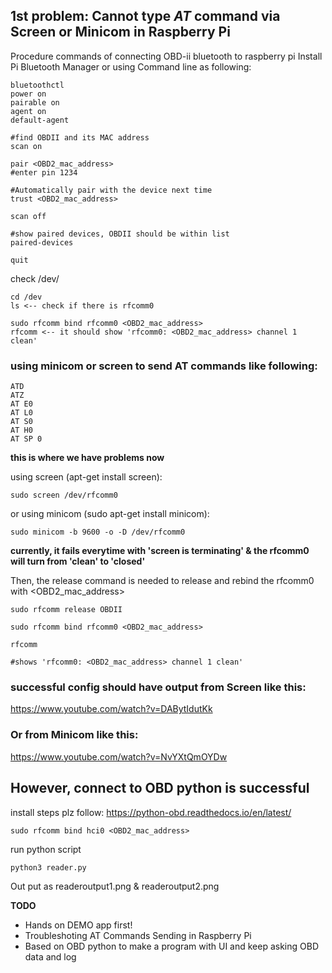 ## 1st problem: Cannot type *AT* command via Screen or Minicom in Raspberry Pi


Procedure commands of connecting OBD-ii bluetooth to raspberry pi
Install Pi Bluetooth Manager or using Command line as following:
```
bluetoothctl
power on
pairable on
agent on
default-agent

#find OBDII and its MAC address
scan on   

pair <OBD2_mac_address>
#enter pin 1234

#Automatically pair with the device next time
trust <OBD2_mac_address>  

scan off

#show paired devices, OBDII should be within list
paired-devices  

quit
```
check /dev/
```
cd /dev
ls <-- check if there is rfcomm0

sudo rfcomm bind rfcomm0 <OBD2_mac_address> 
rfcomm <-- it should show 'rfcomm0: <OBD2_mac_address> channel 1 clean'
```
### using minicom or screen to send AT commands like following:
```
ATD
ATZ
AT E0
AT L0
AT S0
AT H0
AT SP 0
```
**this is where we have problems now**

using screen (apt-get install screen):
```
sudo screen /dev/rfcomm0
```
or using minicom (sudo apt-get install minicom):
```
sudo minicom -b 9600 -o -D /dev/rfcomm0
```
**currently, it fails everytime with 'screen is terminating' & the rfcomm0 will turn from 'clean' to 'closed'**

Then, the release command is needed to release and rebind the rfcomm0 with <OBD2_mac_address> 
```
sudo rfcomm release OBDII

sudo rfcomm bind rfcomm0 <OBD2_mac_address> 

rfcomm

#shows 'rfcomm0: <OBD2_mac_address> channel 1 clean'
```
### successful config should have output from Screen like this:
https://www.youtube.com/watch?v=DABytIdutKk

### Or from Minicom like this:
https://www.youtube.com/watch?v=NvYXtQmOYDw

## However, connect to OBD python is successful
install steps plz follow: https://python-obd.readthedocs.io/en/latest/

```
sudo rfcomm bind hci0 <OBD2_mac_address> 

```
run python script
```
python3 reader.py
```
Out put as readeroutput1.png & readeroutput2.png

**TODO**
* Hands on DEMO app first!
* Troubleshoting AT Commands Sending in Raspberry Pi
* Based on OBD python to make a program with UI and keep asking OBD data and log
